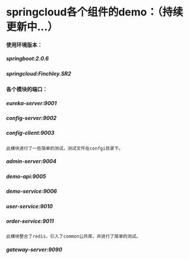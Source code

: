 # springcloud各个组件的demo：（持续更新中...）
#### 使用环境版本：
##### springboot:2.0.6
##### springcloud:Finchley.SR2

#### 各个模块的端口：
##### eureka-server:9001
##### config-server:9002
##### config-client:9003
    此模块进行了一些简单的测试，测试文件在confgi目录下。
##### admin-server:9004
##### demo-api:9005
##### demo-service:9006
##### user-service:9010
##### order-service:9011
    此模块整合了redis，引入了common公共库，并进行了简单的测试。
##### gateway-server:9090
